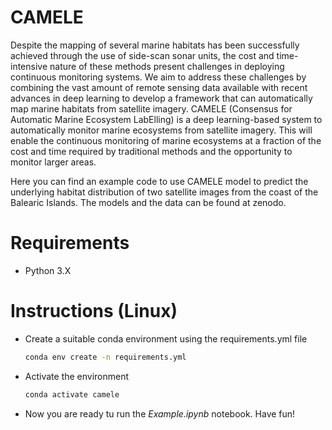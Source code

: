 # CAMELE

Despite the mapping of several marine habitats has been successfully achieved through the use of side-scan sonar units, the cost and time-intensive nature of these methods present challenges in deploying continuous monitoring systems. We aim to address these challenges by combining the vast amount of remote sensing data available with recent advances in deep learning to develop a framework that can automatically map marine habitats from satellite imagery.  CAMELE (Consensus for Automatic Marine Ecosystem LabElling) is a deep learning-based system to automatically monitor marine ecosystems from satellite imagery.  This will enable the continuous monitoring of marine ecosystems at a fraction of the cost and time required by traditional methods and the opportunity to monitor larger areas. 

Here you can find an example code to use CAMELE model to predict the underlying habitat distribution of two satellite images from the coast of the Balearic Islands. The models and the data can be found at zenodo.

# Requirements

- Python 3.X

# Instructions (Linux)

- Create a suitable conda environment using the requirements.yml file

  ```bash
  conda env create -n requirements.yml
  ```

- Activate the environment

   ```bash
  conda activate camele
  ```

- Now you are ready tu run the *Example.ipynb* notebook. Have fun!

